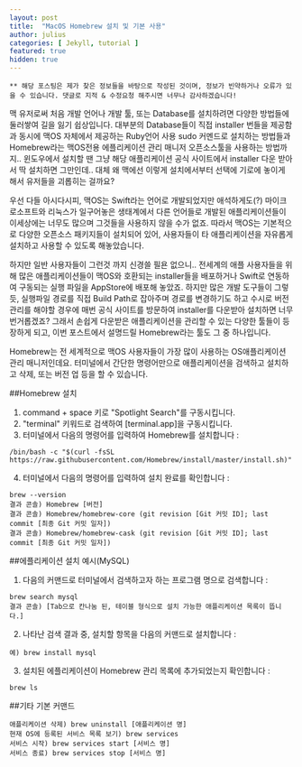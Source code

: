 ```yaml
---
layout: post
title:  "MacOS Homebrew 설치 및 기본 사용"
author: julius
categories: [ Jekyll, tutorial ]
featured: true
hidden: true
---
```


`** 해당 포스팅은 제가 찾은 정보들을 바탕으로 작성된 것이며, 정보가 빈약하거나 오류가 있을 수 있습니다.
댓글로 지적 & 수정요청 해주시면 너무나 감사하겠습니다!`

맥 유저로써 처음 개발 언어나 개발 툴, 또는 Database를 설치하려면 다양한 방법들에 둘러쌓여 길을 잃기 쉽상입니다.
대부분의 Database들이 직접 installer 번들을 제공함과 동시에
맥OS 자체에서 제공하는 Ruby언어 사용 sudo 커멘드로 설치하는 방법들과
Homebrew라는 맥OS전용 에플리케이션 관리 매니저 오픈소스툴을 사용하는 방법까지..
윈도우에서 설치할 땐 그냥 해당 애플리케이션 공식 사이트에서 installer 다운 받아서
딱 설치하면 그만인데.. 대체 왜 맥에선 이렇게 설치에서부터 선택에 기로에 놓이게 해서
유저들을 괴롭히는 걸까요?

우선 다들 아시다시피, 맥OS는 Swift라는 언어로 개발되었지만
애석하게도(?) 마이크로소프트와 리눅스가 일구어놓은 생태계에서 다른 언어들로 개발된 애플리케이션들이
이세상에는 너무도 많으며 그것들을 사용하지 않을 수가 없죠.
따라서 맥OS는 기본적으로 다양한 오픈소스 패키지들이 설치되어 있어, 사용자들이 타 애플리케이션을
자유롭게 설치하고 사용할 수 있도록 해놓았습니다.

하지만 일반 사용자들이 그런것 까지 신경쓸 필욘 없으니.. 전세계의 애플 사용자들을 위해
많은 애플리케이션들이 맥OS와 호환되는 installer들을 배포하거나 Swift로 연동하여 구동되는
실행 파일을 AppStore에 배포해 놓았죠.
하지만 많은 개발 도구들이 그렇듯, 실행파일 경로를 직접 Build Path로 잡아주며 경로를 변경하기도 하고
수시로 버전 관리를 해야할 경우에 매번 공식 사이트를 방문하여 installer를 다운받아 설치하면
너무 번거롭겠죠? 그래서 손쉽게 다운받은 애플리케이션을 관리할 수 있는 다양한 툴들이 등장하게 되고,
이번 포스트에서 설명드릴 Homebrew라는 툴도 그 중 하나입니다.

Homebrew는 전 세계적으로 맥OS 사용자들이 가장 많이 사용하는 OS애플리케이션 관리 매니저인데요.
터미널에서 간단한 명령어만으로 애플리케이션을 검색하고 설치하고 삭제, 또는 버전 업 등을 할 수 있습니다.

##Homebrew 설치
1. command + space 키로 "Spotlight Search"를 구동시킵니다.
2. "terminal" 키워드로 검색하여 [terminal.app]을 구동시킵니다.
3. 터미널에서 다음의 명령어를 입력하여 Homebrew를 설치합니다 :
```
/bin/bash -c "$(curl -fsSL https://raw.githubusercontent.com/Homebrew/install/master/install.sh)"
```
4. 터미널에서 다음의 명령어를 입력하여 설치 완료를 확인합니다 :
```
brew --version
결과 콘솔) Homebrew [버전]
결과 콘솔) Homebrew/homebrew-core (git revision [Git 커밋 ID]; last commit [최종 Git 커밋 일자])
결과 콘솔) Homebrew/homebrew-cask (git revision [Git 커밋 ID]; last commit [최종 Git 커밋 일자])
```

##에플리케이션 설치 예시(MySQL)
1. 다음의 커맨드로 터미널에서 검색하고자 하는 프로그램 명으로 검색합니다 :
```
brew search mysql
결과 콘솔) [Tab으로 칸나눔 된, 테이블 형식으로 설치 가능한 애플리케이션 목록이 뜹니다.]
```
2. 나타난 검색 결과 중, 설치할 항목을 다음의 커맨드로 설치합니다 :
```
예) brew install mysql
```
3. 설치된 에플리케이션이 Homebrew 관리 목록에 추가되었는지 확인합니다 :
```
brew ls
```

##기타 기본 커맨드
```
애플리케이션 삭제) brew uninstall [애플리케이션 명]
현재 OS에 등록된 서비스 목록 보기) brew services
서비스 시작) brew services start [서비스 명]
서비스 종료) brew services stop [서비스 명]
```
